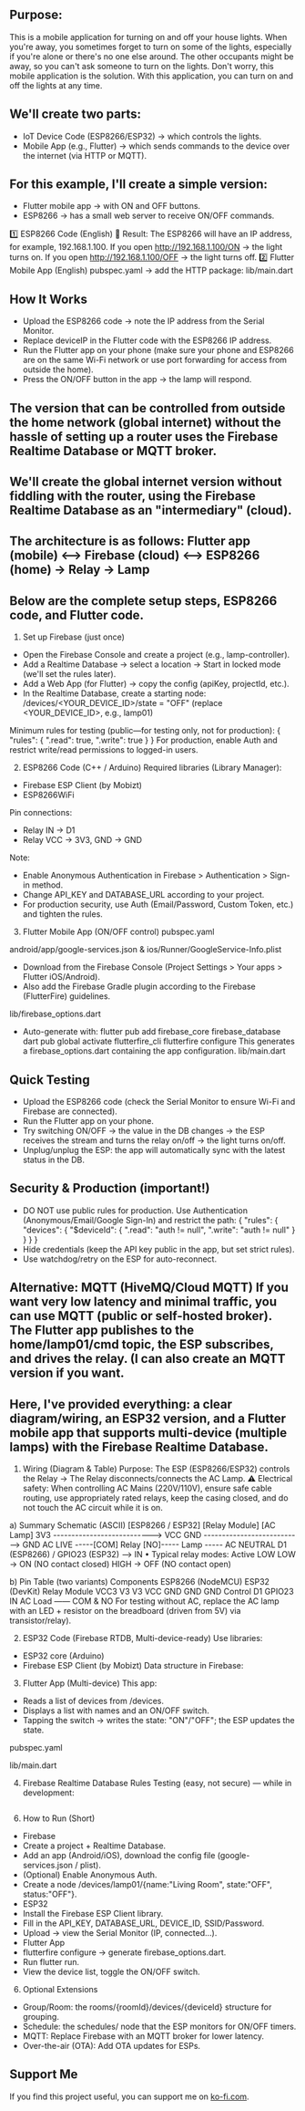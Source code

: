 ## Purpose:
This is a mobile application for turning on and off your house lights. When you're away, you sometimes forget to turn on some of the lights, especially if you're alone or there's no one else around. The other occupants might be away, so you can't ask someone to turn on the lights. Don't worry, this mobile application is the solution. With this application, you can turn on and off the lights at any time. 

## We'll create two parts:
- IoT Device Code (ESP8266/ESP32) → which controls the lights. 
- Mobile App (e.g., Flutter) → which sends commands to the device over the internet (via HTTP or MQTT).

## For this example, I'll create a simple version:
- Flutter mobile app → with ON and OFF buttons.
- ESP8266 → has a small web server to receive ON/OFF commands.

 1️⃣ ESP8266 Code (English) 📌 Result: The ESP8266 will have an IP address, for example, 192.168.1.100. If you open http://192.168.1.100/ON → the light turns on. If you open http://192.168.1.100/OFF → the light turns off. 
2️⃣ Flutter Mobile App (English) pubspec.yaml → add the HTTP package:
lib/main.dart

## How It Works
- Upload the ESP8266 code → note the IP address from the Serial Monitor.
- Replace deviceIP in the Flutter code with the ESP8266 IP address.
- Run the Flutter app on your phone (make sure your phone and ESP8266 are on the same Wi-Fi network or use port forwarding for access from outside the home).
- Press the ON/OFF button in the app → the lamp will respond. 

## The version that can be controlled from outside the home network (global internet) without the hassle of setting up a router uses the Firebase Realtime Database or MQTT broker.

## We'll create the global internet version without fiddling with the router, using the Firebase Realtime Database as an "intermediary" (cloud). 

## The architecture is as follows: Flutter app (mobile) ⟷ Firebase (cloud) ⟷ ESP8266 (home) → Relay → Lamp

## Below are the complete setup steps, ESP8266 code, and Flutter code.

1) Set up Firebase (just once)
- Open the Firebase Console and create a project (e.g., lamp-controller).
- Add a Realtime Database → select a location → Start in locked mode (we'll set the rules later).
- Add a Web App (for Flutter) → copy the config (apiKey, projectId, etc.).
- In the Realtime Database, create a starting node: /devices/<YOUR_DEVICE_ID>/state = "OFF" (replace <YOUR_DEVICE_ID>, e.g., lamp01) 

Minimum rules for testing (public—for testing only, not for production): 
{ "rules": { ".read": true, ".write": true } }
For production, enable Auth and restrict write/read permissions to logged-in users.

2) ESP8266 Code (C++ / Arduino) Required libraries (Library Manager):
- Firebase ESP Client (by Mobizt)
- ESP8266WiFi

Pin connections:
- Relay IN → D1
- Relay VCC → 3V3, GND → GND

Note:
- Enable Anonymous Authentication in Firebase > Authentication > Sign-in method.
- Change API_KEY and DATABASE_URL according to your project.
- For production security, use Auth (Email/Password, Custom Token, etc.) and tighten the rules.

3) Flutter Mobile App (ON/OFF control) pubspec.yaml 

android/app/google-services.json & ios/Runner/GoogleService-Info.plist
- Download from the Firebase Console (Project Settings > Your apps > Flutter iOS/Android).
- Also add the Firebase Gradle plugin according to the Firebase (FlutterFire) guidelines.

lib/firebase_options.dart
- Auto-generate with: flutter pub add firebase_core firebase_database dart pub global activate flutterfire_cli flutterfire configure This generates a firebase_options.dart containing the app configuration. lib/main.dart 

## Quick Testing 
- Upload the ESP8266 code (check the Serial Monitor to ensure Wi-Fi and Firebase are connected). 
- Run the Flutter app on your phone. 
- Try switching ON/OFF → the value in the DB changes → the ESP receives the stream and turns the relay on/off → the light turns on/off. 
- Unplug/unplug the ESP: the app will automatically sync with the latest status in the DB. 

## Security & Production (important!) 
- DO NOT use public rules for production. Use Authentication (Anonymous/Email/Google Sign-In) and restrict the path: { "rules": { "devices": { "$deviceId": { ".read": "auth != null", ".write": "auth != null" } } } } 
- Hide credentials (keep the API key public in the app, but set strict rules). 
- Use watchdog/retry on the ESP for auto-reconnect. 

## Alternative: MQTT (HiveMQ/Cloud MQTT) If you want very low latency and minimal traffic, you can use MQTT (public or self-hosted broker). The Flutter app publishes to the home/lamp01/cmd topic, the ESP subscribes, and drives the relay. (I can also create an MQTT version if you want.

## Here, I've provided everything: a clear diagram/wiring, an ESP32 version, and a Flutter mobile app that supports multi-device (multiple lamps) with the Firebase Realtime Database.

1) Wiring (Diagram & Table) Purpose: The ESP (ESP8266/ESP32) controls the Relay → The Relay disconnects/connects the AC Lamp. ⚠️ Electrical safety: When controlling AC Mains (220V/110V), ensure safe cable routing, use appropriately rated relays, keep the casing closed, and do not touch the AC circuit while it is on.

a) Summary Schematic (ASCII) [ESP8266 / ESP32] [Relay Module] [AC Lamp] 3V3 ---------------------------> VCC GND ---------------------------> GND AC LIVE -----[COM] Relay [NO]----- Lamp ----- AC NEUTRAL D1 (ESP8266) / GPIO23 (ESP32) --> IN • Typical relay modes: Active LOW LOW → ON (NO contact closed) HIGH → OFF (NO contact open)

b) Pin Table (two variants) Components ESP8266 (NodeMCU) ESP32 (DevKit) Relay Module VCC3 V3 V3 VCC GND GND GND Control D1 GPIO23 IN AC Load —— COM & NO For testing without AC, replace the AC lamp with an LED + resistor on the breadboard (driven from 5V) via transistor/relay).

2) ESP32 Code (Firebase RTDB, Multi-device-ready) Use libraries: 
- ESP32 core (Arduino) 
- Firebase ESP Client (by Mobizt)
Data structure in Firebase:

3) Flutter App (Multi-device) This app: 
- Reads a list of devices from /devices.
- Displays a list with names and an ON/OFF switch.
- Tapping the switch → writes the state: "ON"/"OFF"; the ESP updates the state. 

pubspec.yaml

lib/main.dart

4) Firebase Realtime Database Rules Testing (easy, not secure) — while in development:
```bash { "rules": { ".read": true, ".write": true } } Production (more secure, with Auth): Enable Anonymous or Email/Google Sign-In. { "rules": { "devices": { "$deviceId": { ".read": "auth != null", ".write": "auth != null", "state": { ".validate": "newData.val() == 'ON' || newData.val() == 'OFF'" }, "status": { // status only updated by the device? Can be restricted via custom claims / separate path ".write": "auth != null", ".validate": "newData.val() == 'ON' || newData.val() == 'OFF'" } } } } }
```

6) How to Run (Short)
- Firebase
- Create a project + Realtime Database.
- Add an app (Android/iOS), download the config file (google-services.json / plist).
- (Optional) Enable Anonymous Auth.
- Create a node /devices/lamp01/{name:"Living Room", state:"OFF", status:"OFF"}.
- ESP32
- Install the Firebase ESP Client library.
- Fill in the API_KEY, DATABASE_URL, DEVICE_ID, SSID/Password.
- Upload → view the Serial Monitor (IP, connected...).
- Flutter App
- flutterfire configure → generate firebase_options.dart.
- Run flutter run.
- View the device list, toggle the ON/OFF switch.

6) Optional Extensions
- Group/Room: the rooms/{roomId}/devices/{deviceId} structure for grouping.
- Schedule: the schedules/ node that the ESP monitors for ON/OFF timers.
- MQTT: Replace Firebase with an MQTT broker for lower latency.
- Over-the-air (OTA): Add OTA updates for ESPs. 
## Support Me
If you find this project useful, you can support me on [ko-fi.com](https://www.ko-fi.com/codesnack).
